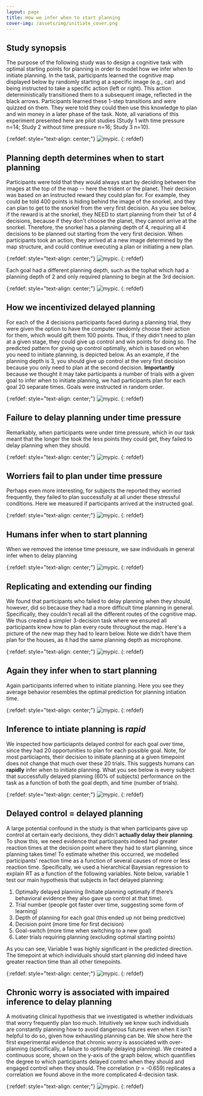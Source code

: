 ```yaml
---
layout: page
title: How we infer when to start planning
cover-img: /assets/img/initiate_cover.png
---
```


## Study synopsis

The purpose of the following study was to design a cognitive task with optimal starting points for planning in order to model how we infer when to initiate planning. In the task, participants learned the cognitive map displayed below by randomly starting at a specific image (e.g., car) and being instructed to take a specific action (left or right). This action deterministically transitioned them to a subsequent image, reflected in the black arrows. Participants learned these 1-step transitions and were quizzed on them. They were told they could then use this knowledge to plan and win money in a later phase of the task. Note, all variations of this experiment presented here are pilot studies (Study 1 with time pressure n=14; Study 2 without time pressure n=16; Study 3 n=10).

{:refdef: style="text-align: center;"}
![mypic](assets/img/4steptask.png). 
{: refdef}

## Planning depth determines when to start planning

Participants were told that they would always start by deciding between the images at the top of the map -- here the trident or the planet. Their decision was based on an instructed reward they could plan for. For example, they could be told 400 points is hiding behind the image of the snorkel, and they can plan to get to the snorkel from the very first decision. As you see below, if the reward is at the snorkel, they NEED to start planning from their 1st of 4 decisions, because if they don't choose the planet, they cannot arrive at the snorkel. Therefore, the snorkel has a planning depth of 4, requiring all 4 decisions to be planned out starting from the very first decision. When participants took an action, they arrived at a new image determined by the map structure, and could continue executing a plan or initiating a new plan.

{:refdef: style="text-align: center;"}
![mypic](assets/img/snorkel.png). 
{: refdef}

Each goal had a different planning depth, such as the tophat which had a planning depth of 2 and only required planning to begin at the 3rd decision.

{:refdef: style="text-align: center;"}
![mypic](assets/img/tophat.png). 
{: refdef}

## How we incentivized delayed planning

For each of the 4 decisions participants faced during a planning trial, they were given the option to have the computer randomly choose their action for them, which would gift them 100 points. Thus, if they didn't need to plan at a given stage, they could give up control and win points for doing so. The predicted pattern for giving up control optimally, which is based on when you need to initiate planning, is depicted below. As an example, if the planning depth is 3, you should give up control at the very first decision because you only need to plan at the second decision. **Importantly** because we thought it may take participants a number of trials with a given goal to infer when to initiate planning, we had participants plan for each goal 20 separate times. Goals were instructed in random order. 

{:refdef: style="text-align: center;"}
![mypic](assets/img/perfect_4step.png). 
{: refdef}

## Failure to delay planning under time pressure

Remarkably, when participants were under time pressure, which in our task meant that the longer the took the less points they could get, they failed to delay planning when they should.

{:refdef: style="text-align: center;"}
![mypic](assets/img/failure_timepressure.png). 
{: refdef}

## Worriers fail to plan under time pressure

Perhaps even more interesting, for subjects the reported they worried frequently, they failed to plan successfully at all under these stressful conditions. Here we measured if participants arrived at the instructed goal.

{:refdef: style="text-align: center;"}
![mypic](assets/img/worriers_fail.png). 
{: refdef}

## Humans infer when to start planning

When we removed the intense time pressure, we saw individuals in general infer when to delay planning

{:refdef: style="text-align: center;"}
![mypic](assets/img/success_4step.png). 
{: refdef}

## Replicating and extending our finding

We found that participants who failed to delay planning when they should, however, did so because they had a more difficult time planning in general. Specifically, they couldn't recall all the different routes of the cognitive map. We thus created a simpler 3-decision task where we ensured all participants knew how to plan every route throughout the map. Here's a picture of the new map they had to learn below. Note we didn't have them plan for the houses, as it had the same planning depth as microphone.

{:refdef: style="text-align: center;"}
![mypic](assets/img/3step_task.png). 
{: refdef}

## Again they infer when to start planning

Again participants inferred when to initiate planning. Here you see they average behavior resembles the optimal prediction for planning intiation time. 

{:refdef: style="text-align: center;"}
![mypic](assets/img/success_3step.png). 
{: refdef}

## Inference to intiate planning is *rapid*

We inspected how particiapnts delayed control for each goal over time, since they had 20 opportunities to plan for each possible goal. Note, for most particiapnts, their decision to initiate planning at a given timepoint does not change that much over these 20 trials. This suggests humans can **rapidly** infer when to initiate planning. What you see below is every subject that successfully delayed planning (60% of subjects) performance on the task as a function of both the goal depth, and time (number of trials).

{:refdef: style="text-align: center;"}
![mypic](assets/img/all_subjects_whodelayed.png). 
{: refdef}

## Delayed control = delayed planning

A large potential confound in the study is that when participants gave up control at certain early decisions, they didn't **actually delay their planning**. To show this, we need evidence that participants indeed had greater reaction times at the decision point where they had to start planning, since planning takes time! To estimate whether this occurred, we modelled participants' reaction time as a function of several causes of more or less reaction time. Specifically, we used a hierarchical Bayesian regression to explain RT as a function of the following variables. Note below, variable 1 test our main hypothesis that subjects in fact delayed planning:

1. Optimally delayed planning (Initiate planning optimally if there’s behavioral evidence they also gave up control at that time).
2. Trial number (people got faster over time, suggesting some form of learning)
3. Depth of planning for each goal (this ended up not being predictive)
4. Decision point (more time for first decision)
5. Goal-switch (more time when switching to a new goal)
6. Later trials requiring planning (excluding optimal starting points)

As you can see, Variable 1 was highly significant in the predicted direction. The timepoint at which individuals should start planning did indeed have greater reaction time than all other timepoints. 

{:refdef: style="text-align: center;"}
![mypic](assets/img/RT_3step.png). 
{: refdef}

## Chronic worry is associated with impaired inference to delay planning 

A motivating clinical hypothesis that we investigated is whether individuals that worry frequently plan too much. Intuitively we know such individuals are constantly planning how to avoid dangerous futures even when it isn't helpful to do so, given how exhausting planning can be. We show here the first experimental evidence that chronic worry is associated with over-planning (specifically, a failure to optimally delaying planning). We created a continuous score, shown on the y-axis of the graph below, which quantifies the degree to which participants delayed control when they should and engaged control when they should. The correlation (*r* = -0.659) replicates a correlation we found above in the more complicated 4-decision task. 

{:refdef: style="text-align: center;"}
![mypic](assets/img/worry_correlation.png). 
{: refdef}